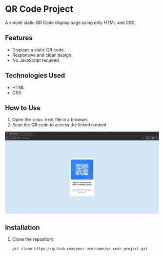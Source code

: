 # QR Code Project

A simple static QR Code display page using only HTML and CSS.

## Features
- Displays a static QR code.
- Responsive and clean design.
- No JavaScript required.

## Technologies Used
- HTML
- CSS

## How to Use
1. Open the `index.html` file in a browser.
2. Scan the QR code to access the linked content.

![QR Code Preview](preview.png)

## Installation
1. Clone the repository:
   ```sh
   git clone https://github.com/your-username/qr-code-project.git
